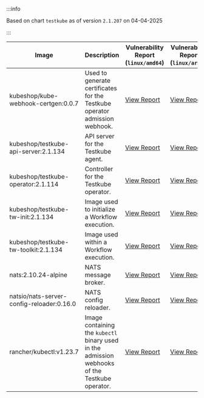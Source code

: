 :::info

Based on chart `testkube` as of version `2.1.207` on 04-04-2025

:::

| Image | Description | Vulnerability Report (`linux/amd64`) | Vulnerability Report (`linux/arm64`) | Docker Image |
|-------|-------------|----------------------------------------|----------------------------------------|--------------|
| kubeshop/kube-webhook-certgen:0.0.7 | Used to generate certificates for the Testkube operator admission webhook. | [View Report](./kube-webhook-certgen-0.0.7_linux_amd64.md) | [View Report](./kube-webhook-certgen-0.0.7_linux_arm64.md) | [View Image](https://hub.docker.com/layers/kubeshop/kube-webhook-certgen/0.0.7/images/sha256-99c5ac7ef7cf17b180a3ae9d11144120ff203017d6bd805dc95ab2648a5a6e7e?context=explore) |
| kubeshop/testkube-api-server:2.1.134 | API server for the Testkube agent. | [View Report](./testkube-api-server-2.1.134_linux_amd64.md) | [View Report](./testkube-api-server-2.1.134_linux_arm64.md) | [View Image](https://hub.docker.com/layers/kubeshop/testkube-api-server/2.1.134/images/sha256-c804f9c738b790bbf0afa3f9a9aaf62343e657d46165202e655363660b2c5f53?context=explore) |
| kubeshop/testkube-operator:2.1.114 | Controller for the Testkube operator. | [View Report](./testkube-operator-2.1.114_linux_amd64.md) | [View Report](./testkube-operator-2.1.114_linux_arm64.md) | [View Image](https://hub.docker.com/layers/kubeshop/testkube-operator/2.1.114/images/sha256-991e29661ac75736b10a7ec5a1dc37076c0c1e21195c2e1fe0df6ed8a0d39964?context=explore) |
| kubeshop/testkube-tw-init:2.1.134 | Image used to initialize a Workflow execution. | [View Report](./testkube-tw-init-2.1.134_linux_amd64.md) | [View Report](./testkube-tw-init-2.1.134_linux_arm64.md) | [View Image](https://hub.docker.com/layers/kubeshop/testkube-tw-init/2.1.134/images/sha256-c89df6e9fd78c3bf13e7bb8e9ebcf779971b2c4a64f4b69db26f7124e6f88782?context=explore) |
| kubeshop/testkube-tw-toolkit:2.1.134 | Image used within a Workflow execution. | [View Report](./testkube-tw-toolkit-2.1.134_linux_amd64.md) | [View Report](./testkube-tw-toolkit-2.1.134_linux_arm64.md) | [View Image](https://hub.docker.com/layers/kubeshop/testkube-tw-toolkit/2.1.134/images/sha256-f5e9b1b828fe76f3d89030f52e470751cd5cddcbd7b323ec64ee765d21dc189e?context=explore) |
| nats:2.10.24-alpine | NATS message broker. | [View Report](./nats-2.10.24-alpine_linux_amd64.md) | [View Report](./nats-2.10.24-alpine_linux_arm64.md) | [View Image](https://hub.docker.com/layers/library/nats/2.10.24-alpine/images/sha256-d13ec5ce79a02e1be937820dd36db611e25bd0c08cd9947fa9a5d52a56bf91fc?context=explore) |
| natsio/nats-server-config-reloader:0.16.0 | NATS config reloader. | [View Report](./nats-server-config-reloader-0.16.0_linux_amd64.md) | [View Report](./nats-server-config-reloader-0.16.0_linux_arm64.md) | [View Image](https://hub.docker.com/layers/natsio/nats-server-config-reloader/0.16.0/images/sha256-6e1f185d0f39fdf6032872bd20f1ce134d4e18c923d55f7cf93d40afcf6a8ffe?context=explore) |
| rancher/kubectl:v1.23.7 | Image containing the `kubectl` binary used in the admission webhooks of the Testkube operator. | [View Report](./kubectl-v1.23.7_linux_amd64.md) | [View Report](./kubectl-v1.23.7_linux_arm64.md) | [View Image](https://hub.docker.com/layers/rancher/kubectl/v1.23.7/images/sha256-139cffe27d95d9b3cdeb782a7456cf5eb6a2d18b7a90b85a2c0bde4ff295bae8?context=explore) |
